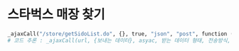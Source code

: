 # 스타벅스 매장 찾기 

```python
_ajaxCall("/store/getSidoList.do", {}, true, "json", "post", function (_response){)
# 코드 추론 : _ajaxCall(url, {보내는 데이터}, asyac, 받는 데이터 형태, 전송방식, 성공했을 때 콜백함수)
```

